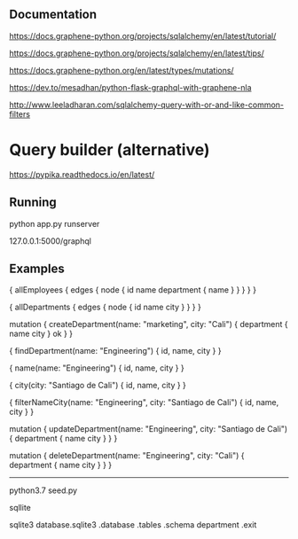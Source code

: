 ## Documentation
https://docs.graphene-python.org/projects/sqlalchemy/en/latest/tutorial/

https://docs.graphene-python.org/projects/sqlalchemy/en/latest/tips/

https://docs.graphene-python.org/en/latest/types/mutations/

https://dev.to/mesadhan/python-flask-graphql-with-graphene-nla

http://www.leeladharan.com/sqlalchemy-query-with-or-and-like-common-filters

# Query builder (alternative)
https://pypika.readthedocs.io/en/latest/


## Running
python app.py runserver

127.0.0.1:5000/graphql

## Examples
{
  allEmployees {
    edges {
      node {
        id
        name
        department {
          name
        }
      }
    }
  }
}


{
  allDepartments {
    edges {
      node {
        id
        name
        city
      }
    }
  }
}


mutation {
  createDepartment(name: "marketing", city: "Cali") {
    department {
      name
      city
    }
    ok
  }
}


{
  findDepartment(name: "Engineering") {
    id,
    name,
    city
  }
}

{
  name(name: "Engineering") {
    id,
    name,
    city
  }
}

{
  city(city: "Santiago de Cali") {
    id,
    name,
    city
  }
}

{
 filterNameCity(name: "Engineering", city: "Santiago de Cali") { 
    id,
    name,
    city
 }
}

mutation {
	updateDepartment(name: "Engineering", city: "Santiago de Cali") {
    department {
      name
      city
    }
  }
}

mutation {
	deleteDepartment(name: "Engineering", city: "Cali") {
    department {
      name
      city
    }
  }
}


---------------------------

python3.7 seed.py

sqllite

sqlite3 database.sqlite3
.database
.tables
.schema department
.exit
